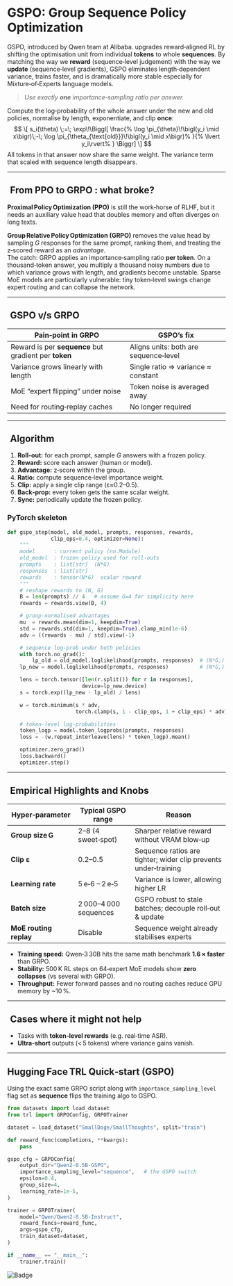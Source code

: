 # GSPO: Group Sequence Policy Optimization

GSPO, introduced by Qwen team at Alibaba. upgrades reward‑aligned RL by shifting the optimisation unit from individual **tokens** to whole **sequences**.  By matching the way we **reward** (sequence‑level judgement) with the way we **update** (sequence‑level gradients), GSPO eliminates length‑dependent variance, trains faster, and is dramatically more stable especially for Mixture‑of‑Experts language models.



> *Use exactly **one** importance‑sampling ratio per answer.*

Compute the log‑probability of the whole answer under the new and old policies, normalise by length, exponentiate, and clip **once**:
$$
\[
s_i(\theta)
  \;=\;
  \exp\!\Biggl[
    \frac{%
      \log \pi_{\theta}\!\bigl(y_i \mid x\bigr)\;-\;
      \log \pi_{\theta_{\text{old}}}\!\bigl(y_i \mid x\bigr)%
    }{%
      \lvert y_i\rvert%
    }
  \Biggr]
\]
$$
All tokens in that answer now share the same weight.  The variance term that scaled with sequence length disappears.

---

##   From PPO to GRPO : what broke?

**Proximal Policy Optimization (PPO)** is still the work‑horse of RLHF, but it needs an auxiliary value head that doubles memory and often diverges on long texts.

**Group Relative Policy Optimization (GRPO)** removes the value head by sampling *G* responses for the same prompt, ranking them, and treating the z‑scored reward as an *advantage*.  
The catch: GRPO applies an importance‑sampling ratio **per token**.  On a thousand‑token answer, you multiply a thousand noisy numbers due to which variance grows with length, and gradients become unstable.  Sparse MoE models are particularly vulnerable: tiny token‑level swings change expert routing and can collapse the network.

---

##   GSPO v/s GRPO

| Pain‑point in GRPO | GSPO’s fix                            |
| --- |---------------------------------------|
| Reward is per **sequence** but gradient per **token** | Aligns units: both are sequence‑level |
| Variance grows linearly with length | Single ratio ⇒ variance ≈ constant    |
| MoE “expert flipping” under noise | Token noise is averaged away          |
| Need for routing‑replay caches | No longer required                    |

---

##   Algorithm 
1. **Roll‑out:** for each prompt, sample *G* answers with a frozen policy.  
2. **Reward:** score each answer (human or model).  
3. **Advantage:** z‑score within the group.  
4. **Ratio:** compute sequence‑level importance weight.  
5. **Clip:** apply a single clip range (ε≈0.2–0.5).  
6. **Back‑prop:** every token gets the same scalar weight.  
7. **Sync:** periodically update the frozen policy.

### PyTorch skeleton

```python
def gspo_step(model, old_model, prompts, responses, rewards,
              clip_eps=0.4, optimizer=None):
    """
    model      : current policy (nn.Module)
    old_model  : frozen policy used for roll-outs
    prompts    : list[str]  (N*G)
    responses  : list[str]
    rewards    : tensor(N*G)  scalar reward
    """
    # reshape rewards to (N, G)
    B = len(prompts) // 4   # assume G=4 for simplicity here
    rewards = rewards.view(B, 4)

    # group‑normalised advantages
    mu  = rewards.mean(dim=1, keepdim=True)
    std = rewards.std(dim=1, keepdim=True).clamp_min(1e-6)
    adv = ((rewards - mu) / std).view(-1)

    # sequence log‑prob under both policies
    with torch.no_grad():
        lp_old = old_model.loglikelihood(prompts, responses)  # (N*G,)
    lp_new = model.loglikelihood(prompts, responses)          # (N*G,)

    lens = torch.tensor([len(r.split()) for r in responses],
                        device=lp_new.device)
    s = torch.exp((lp_new - lp_old) / lens)

    w = torch.minimum(s * adv,
                      torch.clamp(s, 1 - clip_eps, 1 + clip_eps) * adv)

    # token‑level log‑probabilities
    token_logp = model.token_logprobs(prompts, responses)
    loss = -(w.repeat_interleave(lens) * token_logp).mean()

    optimizer.zero_grad()
    loss.backward()
    optimizer.step()
```

---

##   Empirical Highlights and Knobs

| Hyper‑parameter | Typical GSPO range | Reason |
| --- | --- | --- |
| **Group size G** | 2–8 (4 sweet‑spot) | Sharper relative reward without VRAM blow‑up |
| **Clip ε** | 0.2–0.5 | Sequence ratios are tighter; wider clip prevents under‑training |
| **Learning rate** | 5 e‑6 – 2 e‑5 | Variance is lower, allowing higher LR |
| **Batch size** | 2 000–4 000 sequences | GSPO robust to stale batches; decouple roll‑out & update |
| **MoE routing replay** | Disable | Sequence weight already stabilises experts |


* **Training speed:** Qwen‑3 30B hits the same math benchmark **1.6 × faster** than GRPO.  
* **Stability:** 500 K RL steps on 64‑expert MoE models show **zero collapses** (vs several with GRPO).  
* **Throughput:** Fewer forward passes and no routing caches reduce GPU memory by ~10 %.

---

##   Cases where it might not help

* Tasks with **token‑level rewards** (e.g. real‑time ASR).  
* **Ultra‑short** outputs (< 5 tokens) where variance gains vanish.  

---

## Hugging Face TRL Quick‑start (GSPO)

Using the exact same GRPO script along with `importance_sampling_level` flag set as **sequence** flips the training algo to GSPO.

```python
from datasets import load_dataset
from trl import GRPOConfig, GRPOTrainer

dataset = load_dataset("SmallDoge/SmallThoughts", split="train")

def reward_func(completions, **kwargs):
    pass

gspo_cfg = GRPOConfig(
    output_dir="Qwen2-0.5B-GSPO",
    importance_sampling_level="sequence",   # the GSPO switch
    epsilon=0.4,
    group_size=4,
    learning_rate=1e-5,
)

trainer = GRPOTrainer(
    model="Qwen/Qwen2-0.5B-Instruct",
    reward_funcs=reward_func,
    args=gspo_cfg,
    train_dataset=dataset,
)

if __name__ == "__main__":
    trainer.train()
```

[//]: # (*End of Chapter*)

![Badge](https://hitscounter.dev/api/hit?url=https%3A%2F%2Fbajajra.github.io%2Fmachinamasquerade%2Fgspo.html&label=Visitors&icon=clipboard-data&color=%23D70040&message=&style=for-the-badge&tz=UTC)